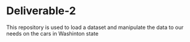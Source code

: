 # Deliverable-2
This repository is used to load a dataset and manipulate the data to our needs on the cars in Washinton state
